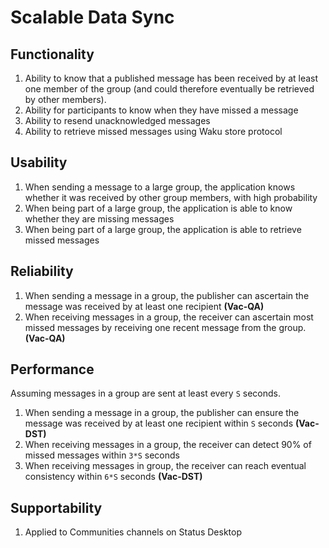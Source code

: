 # Scalable Data Sync

## Functionality

1. Ability to know that a published message has been received by at least one member of the group (and could therefore eventually be retrieved by other members).
2. Ability for participants to know when they have missed a message
3. Ability to resend unacknowledged messages
4. Ability to retrieve missed messages using Waku store protocol

## Usability

1. When sending a message to a large group, the application knows whether it was received by other group members, with high probability
2. When being part of a large group, the application is able to know whether they are missing messages
3. When being part of a large group, the application is able to retrieve missed messages

## Reliability

1. When sending a message in a group, the publisher can ascertain the message was received by at least one recipient **(Vac-QA)**
2. When receiving messages in a group, the receiver can ascertain most missed messages by receiving one recent message from the group. **(Vac-QA)**

## Performance

Assuming messages in a group are sent at least every `S` seconds.

1. When sending a message in a group, the publisher can ensure the message was received by at least one recipient within `S` seconds **(Vac-DST)**
2. When receiving messages in a group, the receiver can detect 90% of missed messages within `3*S` seconds
3. When receiving messages in group, the receiver can reach eventual consistency within `6*S` seconds **(Vac-DST)**

## Supportability

1. Applied to Communities channels on Status Desktop
